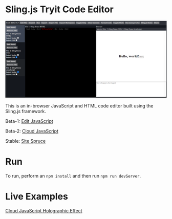 # Sling.js Tryit Code Editor

![Sling.s Tryit Code Editor](https://github.com/puckowski/Tryit-Code-Editor/blob/master/images/Sling.js_Tryit_Code_Editor_34.PNG "Sling.s Tryit Code Editor")

This is an in-browser JavaScript and HTML code editor built using the Sling.js framework.

Beta-1: [Edit JavaScript](https://editjavascript.com)

Beta-2: [Cloud JavaScript](https://cloudjavascript.com)

Stable: [Site Spruce](https://sitespruce.com)

# Run

To run, perform an ```npm install``` and then run ```npm run devServer```.

# Live Examples

[Cloud JavaScript Holographic Effect](https://www.cloudjavascript.com/?files=eJy9Wgtv20YS%2FisL51xIrUjxoZdlN9deLrjg0OAKNGiTq4tkRS4l1nwdSVlSA%2F33m9kHnytZzqEHWzY1O4%2Fd2ZlvZlf69fNVQmN2tby6Gl2Fic%2F2V0trdOXTkgLtLqZhQkL%2FW5plL%2B8TQu6ylz9GjBaMeBvmPaTbkpQbRhK2Yzl5ZHkRpglJAyCGxS25o2STs%2BDb%2B6tNWWbFcjz2Up9lLDHDdFyEMTv4aRmzMVDGdPXhl3%2F67%2B%2BvSEnzNStB6OMqosnD%2FdXLi6XvxvTl3VhOdWO%2F%2FDF9YDHM6BXN%2FRF5k0YpeR0EzCvvxjDKuQp4h5P2IloUYNQD1gJs4iAM%2B%2BFjawjWTfPwD3yiSRjTkvnAfDcGvpMiWfhAL%2Bdm7JGxy9ljtit3qZ7%2FbixXJ5daHiJWSW9S2C%2FOzul6b%2FjgvtPO6E6uyGgtmmYsp2WKJr4BGzB0Tg0f92CDcsNP%2FTWTEv839U1X3Y0x7OEBHrsOyfK08sidDLQviXI52Z9DtiM%2Fy7xxRiTeehsSxmDlkflkw3ImFxXGa1LkXsMIzIeVhdmwZbuTuT0Ok5LlCY3GhZczlhSbtCzQdqGMm962KNPYzJL1X2XKfmvP5pP5zHKnM0hAGmH2qUVCSon%2FGXeNchOHi9%2FhzU9eHmbl1TKgUcEU8VVRSMpxpEEYu0KYR5qT%2Fe19gv956pFviZ9625glpfmfLcsPP7EIFKb591E0uL8yxY4OpYgI6VMiyC%2FDHAXuE27BDNL8NfU2g2Cb8LUMkDwkn3GZ%2BGhS33%2F9CNp%2BCIuSJQz1xOm2gFx4ZPdXI7KhiR%2Bxt0h6CyTUfVqyTGFP25LvkPS0JLcJENsx%2Ba9teYFFlvgdg68T%2FwI5jyYeizqirzgRpY%2FCkcp1XVcMmPQjbk6W4m7%2Bysw0CCBW34%2BIevzwG58IM7Oc4ST%2BzgK6jcqBmJ%2BKBRDmdUTRIiCAzl%2Bt3ypSKUl2TdoAia%2FQi0JQ%2FYaF601Zje7ao7%2BEfrmpBrM9jL6l5cakq2LAH4IohTga2JZFxmQ3JF%2BTaEgMAu%2FruWaH82IbFCv7YhTEBlML6Nl%2BSL5Rz4eaJcqABagwBnMz4HEI%2BmxzWjugwXHQcmT7j4B1%2BYNO07yxhi7XQcf1Mc08YHGQpVpxRnGBrVmhRwYDmJzS4SCLYdcce84RZc05I4%2FVULPOqf9RRNGnFfUe1nm6TXwDKCEG35L85XOUHa%2FhXwn%2Fbj9VgkWWPzwhqNzCxdXqW0rEUj%2BlGfXC8sBl%2BPLHuI3HBmMZIF%2BZ06QAaImXJE9LqMXvBzCvw9Fn66GkfEDKnlOak0UMe8f2GMufBNxzlFty6FquGChl5DPYV%2F44kiMh46%2B5fzCKydfjvhwNoA5wMeWNIzzDArg0ivMlR6wAcYLynyp00GGkTGxgMHkxROAwc46JgB0UuBDiROyeYqqalJpNDH5flnm42pbIxf2hWI4NyKo1Anj1bHZYThrlfNyGWW0ZIk3AR8VAmAAivnn39gcYqLZHSEP3m7%2BDog64PNhzRNTgYQXwLTwUuIxBCabFs8KyMCADSar83IBQOSRBC4C0TZBwSrpoDOEARRMxdASBIFF4KTF0JAkflhJBR6SNxssePpsrqN%2B4JLkrR%2F3qVZUaNNbexfO%2Bn7HjqDfoibBA9IC5q42oorQOUm3AdELhOCLOVEDyyV2Eqqm0tldXO%2FesvCidF6notVRlvr20o3KqjmqZp2kprBkGb3ltQKT1amDBal0blzwVy5fDjhgG8ogIHjWM0Lkk2zwaVJ2tnzjmahut6BocDG1nwsrxNotS6o%2FtsT0f40kLxczfs3VlRR2ZYCIvAup1yTCBF77veZR2R4I8Tcr2DE61vZWMsd6bO7bKlHU8faHh6YQ6N6xBRLN0fuPPZg3iMywiu7fZdu3x8xsaZMHKCVZNKrfoebNg0aQ%2BwyTn7xoUJ8CeRUHumRTkZ9gUAk2jPNbxh5cbDDVUvcNWaknmUMcfd9zYhrdeSyyXkgJlZ6wYITnjbOBYVrYfkZn9uBkRe%2FG4G9aMSl5yLjjnYoqcztR0FO93MfNDSsRxBw7CPhnEYWJIMzM0UMFCbR4t9k2h9poa071SM0U17RElM28MtdZmO%2BbN4063uPbKcES3sCP%2BwVfdt%2BQsolj0%2BDiWeWg0d0uyCX1IRk6Mab4OgdNRk9Jy%2FWFw3MC94e95PTGoJ6wkaSIs4GuVQqLnBrYa2wIccQ0NkGtOr2%2FF4N4oNtRH9WJpxhT7S%2FxTPQD%2BDxQUDUeST3HouJyKy5jjMP6xLcXIqza0LlCXFBsyPMlkwQ8OIQ8AHuWIp17WcKS4psjk8nk5Fa%2FFsRF%2FTYme3G1oRW5N3UwAS0HwkmzU8A9QHUG9FdkSRYhzyZo1REckCCNo22rn180r9wxkszWx5rZz2xmFwoaahBN5dg%2B7LEX4B3B4GA%2FdoRxSnpa48fKxy1BH4NS6xtdttXyct5HmIY86jyX19I8VRoiWVCShJmS4m8VfVzyeDBvOdIbzfOhoVfaDR6sPw8d2YXSijR%2FTfWYE1d4x6zvFTtmWE6nqZ7dud8YdNS7hvTNchcVRGeY3k1qbvGrqzfHaqbVUFdCWEXlDqTUja5fekKxgWlONMtYyJm5PO7ZeMO9mtZp1jLyAjgMKY5PqAnV2wyZ02qROgLpg3tRvaZgCdXWz8Dymm19d2dt7LY9zI%2FVWntJ43wvMDDVUnXCddXDMTiPogzk5YgFwCeDORSGxJBqXZRqrd2WaVQNPpXp1yJWn7zjcG6uIAX8M%2FQCiRnV1Wme%2BmlsUEdN1K3DrLVbm%2FVNo0oMq14JR%2FHMC7KIwgcOYoU7BA5F%2Btj2FA7bMxUYZINb1qDpY1SgAFfdawzyZ66hTV6PDGZK5Vgf0PddIHWpdLJB%2BSVZ8CxNWFAO8AcEoyGlRDmRS1JW67dpG4FSa7ROOwjbv6YtjdR1grsMATkgK9y7pETfgB7xProS6W2M7fFOg%2FQ8sazGZApSCy%2BCtRycWVDTYZv42wHHXIhP%2B1rKCYEEdC5o48daDcWCe87eeN%2FECCqoW0%2BtesbswxOxZf6QZ91i2Inpo74Rzav%2Fs%2FvadS5Sn06yOmfm0XTLE3YeIglGryjYj4%2Bk53vYCqGdkpCni4iTdbhabS231PbZYsQEnde0iOpDYvvY6Ze1yOLD0cFDnfRsPJgt9jk8dXY5D5tcp%2Fvz4c3DUUcP1di8WJzFiNmvuIMRTP9Ckk57l6dHzIuupANBMQV6%2BCHkNb0spIgreJRBbds3EKiS%2BfVVfiTb2o6urp%2B0f6rK0r%2FEo1DaWd6nSnwRm6nVW5%2BT75LsHdghyGrOiJcZtIZhhqVCWW0l%2FPqa0CW46rQBxpo3TJILuom%2FJPmEHYBhfWjvmom2mYcV2cUkzzYr%2B9wWB2dqQi%2Btxn7EggHt86e300Vv4bKpZiOuechlww%2Bu5W3PUREkVsefDRH1icgH%2BXNx1VMFyU9nTKucTsq1KfacV0dubT08HqAid%2BXmrYLNvUWFmIzD%2BjMmfdNb0C%2Bb8ZV7Sxcqr6vTYjZPe51L%2FHliNz6Tet959EO9OAcaTumYtXXD6bWvrAsOT%2BoyblkLXaevr5r9Gn9vSZzstfd35NTZRo8po6zI6ygxn3tTWviUVB9Pz9yB4w%2BBWlxC7TViyUT0iriec3sillw29aXQLPx9qdwq9k9uXnbycE0cvd6ZvtSa6Y5Y7RBjr0ydAn2vokD6zia5lW9SnskaFNvGrTqS60T59uYZ0sckBZKfq4x43wskNLS8J%2F8ISV3biBpcf0Sf8LvXYmcQyKTdGGhjlIWMANKPTg865QVdefcuLaceS99vqBtqZm%2BrKuxmQYQIHPR52EHgqqETcWeYEjnkW4TdvNo87%2B8w1ab9R%2FJNXqtrDUbej07Ws%2FDK%2FA8dH0t3KzgxP2iF%2BWGRwXJQGJAqcXk030BoTazS5z1Lqnld6dqKgVX2rTiipuMIEMx6Oqqn3wDUBfJShRyODRuEaHBqHvh%2BxblbMeGQ1kgx%2FNmUc4cW4f5AfidafEvUOSerO23XdxWQi7sSo74fJWt1sta5HWqjNHyHXmOtDWMKPCYEsk762Li3w0L7AOl9cQOMwOuA93RvGVil%2BV6oAW0bB8lBcJ5ZsXyrXVFfiYHdjdxxbe1R9bsMLgCXYM8EthgwOFlP5qQ6fyE4lsSUFXtAsOwM4deYp0C%2FkIaqaUBAxaQAeDD%2FMmfxMCJyxjcWHR3xhBjgsLlo3%2Fr9vizIMDkZ1kQn45zEDv0EQiSsUiK4iY6LC4KzVZ1Qn4PHCzcWNRcSp%2F5FhI0k%2B65aTpzv9nJvbBV3WxZ8tKnfKhu6EuWMvHaRco%2FB8xRPa24SRX2EEUEenka2BbYbP%2BD5a0DAWEuKOjTNurdr9ctVPaJ58ueZ5T7V0lwzrVthPLKuLOPZCRZSCCZvFnbxeqlIlUEHenzSTzOpWrny7WrH8b7j%2FNn64J%2Fof4hbqxszk3wvWpKuI8JoDv8fb47JVHjQ%2BcF5Y1woEaAuqvANNVHhyLEUwG%2FEv6gvFoLWDqUfNNURjScKzMD1N71sAyGOS2dC3w2%2FV3fLuW3vIqCQgAkd8S7tyk7NyUoJLt%2BWmT9izub1FT26m7eprezfcntWTm5%2BVExJSuiVXps9wZP9bP%2F0vUuP3gI6%2F%2FReWRwm0&mode=Mg%3D%3D)
